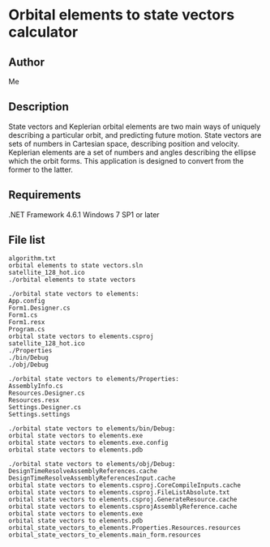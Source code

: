 # Orbital elements to state vectors calculator

Author
------
Me

Description
-----------
State vectors and Keplerian orbital elements are two main ways of uniquely describing a particular orbit, and predicting future motion.
State vectors are sets of numbers in Cartesian space, describing position and velocity. Keplerian elements are a set of numbers and angles
describing the ellipse which the orbit forms. This application is designed to convert from the former to the latter.

Requirements
------------
.NET Framework 4.6.1
Windows 7 SP1 or later

File list
---------
```
algorithm.txt
orbital elements to state vectors.sln
satellite_128_hot.ico
./orbital elements to state vectors
```
```
./orbital state vectors to elements:
App.config
Form1.Designer.cs
Form1.cs
Form1.resx
Program.cs
orbital state vectors to elements.csproj
satellite_128_hot.ico
./Properties
./bin/Debug
./obj/Debug
```
```
./orbital state vectors to elements/Properties:
AssemblyInfo.cs
Resources.Designer.cs
Resources.resx
Settings.Designer.cs
Settings.settings
```
```
./orbital state vectors to elements/bin/Debug:
orbital state vectors to elements.exe
orbital state vectors to elements.exe.config
orbital state vectors to elements.pdb
```
```
./orbital state vectors to elements/obj/Debug:
DesignTimeResolveAssemblyReferences.cache
DesignTimeResolveAssemblyReferencesInput.cache
orbital state vectors to elements.csproj.CoreCompileInputs.cache
orbital state vectors to elements.csproj.FileListAbsolute.txt
orbital state vectors to elements.csproj.GenerateResource.cache
orbital state vectors to elements.csprojAssemblyReference.cache
orbital state vectors to elements.exe
orbital state vectors to elements.pdb
orbital_state_vectors_to_elements.Properties.Resources.resources
orbital_state_vectors_to_elements.main_form.resources
```
